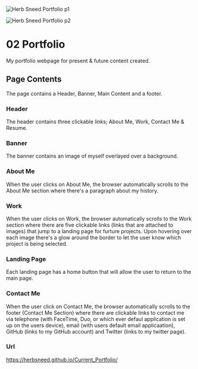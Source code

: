 
![Herb Sneed Portfolio p1](https://user-images.githubusercontent.com/105166208/229229657-6550a8cc-e44c-4495-aa90-a4b547357508.png)


![Herb Sneed Portfolio p2](https://user-images.githubusercontent.com/105166208/229229769-9e42c4e4-2d80-4803-8fb3-12f7b39e733f.png)



# 02 Portfolio
My portfolio webpage for present & future content created.  

## Page Contents
The page contains a Header, Banner, Main Content and a footer.

### Header
The header contains three clickable links; About Me, Work, Contact Me & Resume.

### Banner
The banner contains an image of myself overlayed over a background.

### About Me
When the user clicks on About Me, the browser automatically scrolls to the About Me section where there's a paragraph about my history.

### Work
When the user clicks on Work, the browser automatically scrolls to the Work section where there are five clickable links (links that are attached to images) that jump to a landing page for furture projects.  Upon hovering over each image there's a glow around the border to let the user know which project is being selected.

### Landing Page
Each landing page has a home button that will allow the user to return to the main page.

### Contact Me
When the user click on Contact Me, the browser automatically scrolls to the footer (Contact Me Section) where there are clickable links to contact me via telephone (with FaceTime, Duo, or which ever defaul application is set up on the users device), email (with users default email applicaation), GitHub (links to my GitHub account) and Twitter (links to my twitter page).

### Url
https://herbsneed.github.io/Current_Portfolio/





